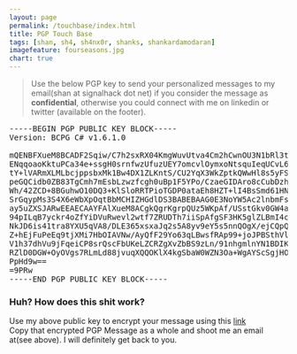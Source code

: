```yaml
---
layout: page
permalink: /touchbase/index.html
title: PGP Touch Base
tags: [shan, sh4, sh4nx0r, shanks, shankardamodaran]
imagefeature: fourseasons.jpg
chart: true
---
```




> Use the below PGP key to send your personalized messages to my email(shan at signalhack dot net) if you consider the message as **confidential**, otherwise you could connect with me on linkedin or twitter (available on the footer).

<pre>
-----BEGIN PGP PUBLIC KEY BLOCK-----
Version: BCPG C# v1.6.1.0

mQENBFXueM8BCADF2Sqiw/C7h2sxRX04KmgWuvUtva4Cm2hCwnOU3N1bRl3tg1CI
ENqqoaoKktuPCa34e+ssgH0srnfwzUfuzUEY7omcvlOymxoNtsquIeqUCvL6qnPc
tY+lVARmXLMLbcjppsbxMk1Bw4DX1ZLKntS/CU2YqX3WkZptkQWwHl8s5yFSYVQQ
peGQCidb0ZB83TgCmh7mEsbLzwzfcgh0uBp1F5YPo/CzaeGIDAro8cCubDzhcBgM
Wh/42ZCD+8BGuhwO10DQ3+KlSloRRTPioTGDP0ataEh8HZT+lI4BsSmd61HNswF3
SrGqypMs3S4X6eWbXpOqtBbMCHIZHGdlDS3BABEBAAG0E3NoYW5Ac2lnbmFsaGFj
ay5uZXSJARwEEAECAAYFAlXueM8ACgkQgrKgrpQUz5WKpAf/USstGkv0GW4aLI4s
94pILqB7yckr4oZfYiDVuRwevl2wtf7ZRUDTh7iiSpAfgSF3HK5glZLBmI4ctdMA
NkJD6is41tra8YXU5qVA8/DLE365xsxaJq2s5A8yv9eY5s5nnQOgX/ejCQpQ2XVg
Z+hEjFuPeEq9tjXMi7HbOIAVNw/AyQfF29Yo63qLBwsfRAp99+joJPBSthVleAUo
V1h37dhVu9jFqeiCP8srQscFbUKeLZCRZgXvZbBS9zLn/91nhgmlnYN1BDIKSJaO
RZlD0DGW+OyOVgs7RLmLd88jvuqXQQOKlX4kgSbaW0WZN3Oa+WgAYScSgjHOci6D
PpHd9w==
=9PRw
-----END PGP PUBLIC KEY BLOCK-----
</pre>

### Huh? How does this shit work?

Use my above public key to encrypt your message using this [link](https://www.igolder.com/pgp/encryption/) <br>Copy that encrypted PGP Message as a whole and shoot me an email at(see above). I will definitely get back to you.